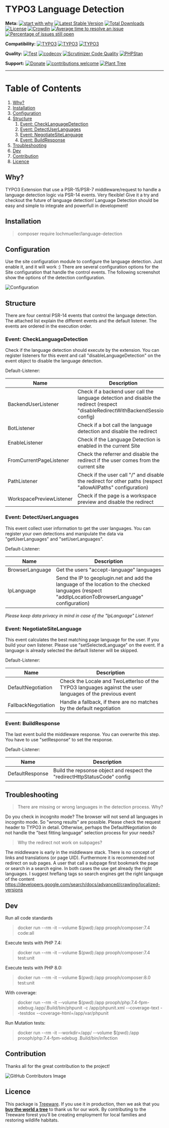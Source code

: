 # TYPO3 Language Detection

**Meta:**
[![start with why](https://img.shields.io/badge/start%20with-why%3F-brightgreen.svg?style=flat)](http://www.ted.com/talks/simon_sinek_how_great_leaders_inspire_action)
[![Latest Stable Version](https://poser.pugx.org/lochmueller/language-detection/v/stable)](https://packagist.org/packages/lochmueller/language-detection)
[![Total Downloads](https://poser.pugx.org/lochmueller/language-detection/downloads)](https://packagist.org/packages/lochmueller/language-detection)
[![License](https://poser.pugx.org/lochmueller/language-detection/license)](https://packagist.org/packages/lochmueller/language-detection)
[![Crowdin](https://badges.crowdin.net/typo3-extension-languagedetect/localized.svg)](https://crowdin.com/project/typo3-extension-languagedetect)
[![Average time to resolve an issue](http://isitmaintained.com/badge/resolution/lochmueller/language_detection.svg)](http://isitmaintained.com/project/lochmueller/language_detection "Average time to resolve an issue")
[![Percentage of issues still open](http://isitmaintained.com/badge/open/lochmueller/language_detection.svg)](http://isitmaintained.com/project/lochmueller/language_detection "Percentage of issues still open")

**Compatibility:**
[![TYPO3](https://img.shields.io/badge/TYPO3-10-orange.svg)](https://get.typo3.org/version/10)
[![TYPO3](https://img.shields.io/badge/TYPO3-11-orange.svg)](https://get.typo3.org/version/11)
[![TYPO3](https://img.shields.io/badge/TYPO3-12-orange.svg)](https://get.typo3.org/version/12)

**Quality:**
[![Test](https://github.com/lochmueller/language_detection/actions/workflows/Test.yml/badge.svg)](https://github.com/lochmueller/language_detection/actions/workflows/Test.yml)
[![codecov](https://codecov.io/gh/lochmueller/language_detection/branch/master/graph/badge.svg?token=7VI1WFAX8Z)](https://codecov.io/gh/lochmueller/language_detection)
[![Scrutinizer Code Quality](https://scrutinizer-ci.com/g/lochmueller/language_detection/badges/quality-score.png?b=master)](https://scrutinizer-ci.com/g/lochmueller/language_detection/?branch=master)
[![PHPStan](https://img.shields.io/badge/PHPStan-level%205-brightgreen.svg?style=flat)](https://github.com/lochmueller/language_detection/actions)

**Support:**
[![Donate](https://img.shields.io/badge/Donate-PayPal-green.svg)](https://www.paypal.me/lochmueller/19.99)
[![contributions welcome](https://img.shields.io/badge/contributions-welcome-brightgreen.svg?style=flat)](https://github.com/lochmueller/language_detection/issues)
[![Plant Tree](https://img.shields.io/treeware/trees/lochmueller/language_detection)](https://plant.treeware.earth/lochmueller/language_detection)

***

# Table of Contents
1. [Why?](#why)
2. [Installation](#installation)
3. [Configuration](#configuration)
4. [Structure](#structure)
   1. [Event: CheckLanguageDetection](#event-checklanguagedetection)
   2. [Event: DetectUserLanguages](#event-detectuserlanguages)
   3. [Event: NegotiateSiteLanguage](#event-negotiatesitelanguage)
   4. [Event: BuildResponse](#event-buildresponse)
5. [Troubleshooting](#troubleshooting)
6. [Dev](#dev)
7. [Contribution](#contribution)
8. [Licence](#licence)

## Why?

TYPO3 Extension that use a PSR-15/PSR-7 middleware/request to handle a language detection logic via PSR-14 events. Very flexible! Give it a try and checkout the future of language detection! Language Detection should be easy and simple to integrate and powerfull in development!

## Installation

> composer require lochmueller/language-detection

## Configuration

Use the site configuration module to configure the language detection. Just enable it, and it will work :) There are several configuration options for the Site configuration that handle the control events. The following screenshot show the options of the detection configuration.

![Configuration](https://raw.githubusercontent.com/lochmueller/language_detection/master/Resources/Public/Configuration.png)

## Structure

There are four central PSR-14 events that control the language detection. The attached list explain the different events and the default listener. The events are ordered in the execution order.

### Event: CheckLanguageDetection

Check if the language detection should execute by the extension. You can register listeners for this event and call "disableLanguageDetection" on the event object to disable the language detection.

Default-Listener:

| Name                     | Description                                                                                                                       |
|--------------------------|-----------------------------------------------------------------------------------------------------------------------------------|
| BackendUserListener      | Check if a backend user call the language detection and disable the redirect (respect "disableRedirectWithBackendSession" config) |
| BotListener              | Check if a bot call the language detection and disable the redirect                                                               |
| EnableListener           | Check if the Language Detection is enabled in the current Site                                                                    |
| FromCurrentPageListener  | Check the referrer and disable the redirect if the user comes from the current site                                               |
| PathListener             | Check if the user call "/" and disable the redirect for other paths (respect "allowAllPaths" configuration)                       |
| WorkspacePreviewListener | Check if the page is a workspace preview and disable the redirect                                                                 |

### Event: DetectUserLanguages

This event collect user information to get the user languages. You can register your own detections and manipulate the data via "getUserLanguages" and "setUserLanguages".

Default-Listener:

| Name            | Description                                                                                                                                         |
|-----------------|-----------------------------------------------------------------------------------------------------------------------------------------------------|
| BrowserLanguage | Get the users "accept-language" languages                                                                                                           |
| IpLanguage      | Send the IP to geoplugin.net and add the language of the location to the checked languages (respect "addIpLocationToBrowserLanguage" configuration) |

_Please keep data privacy in mind in case of the "IpLanguage" Listener!_

### Event: NegotiateSiteLanguage

This event calculates the best matching page language for the user. If you build your own listener. Please use "setSelectedLanguage" on the event. If a language is already selected the default listener will be skipped.

Default-Listener:

| Name                | Description                                                                                               |
|---------------------|-----------------------------------------------------------------------------------------------------------|
| DefaultNegotiation  | Check the Locale and TwoLetterIso of the TYPO3 languages against the user languages of the previous event |
| FallbackNegotiation | Handle a fallback, if there are no matches by the default negotiation                                     |

### Event: BuildResponse

The last event build the middleware response. You can overwrite this step. You have to use "setResponse" to set the response.

Default-Listener:

| Name            | Description                                                               |
|-----------------|---------------------------------------------------------------------------|
| DefaultResponse | Build the repsonse object and respect the "redirectHttpStatusCode" config |


## Troubleshooting

> There are missing or wrong languages in the detection process. Why?

Do you check in incognito mode? The browser will not send all languages in incognito mode. So "wrong results" are possible. Please check the request header to TYPO3 in detail. Otherwise, perhaps the DefaultNegotiation do not handle the "best fitting language" selection process for your needs?

> Why the redirect not work on subpages?

The middleware is early in the middleware stack. There is no concept of links and translations (or page UID). Furthermore it is recommended not redirect on sub pages. A user that call a subpage first bookmark the page or search in a search egine. In both cases the use get already the right languages. I suggest hreflang tags so search engines get the right language of the content https://developers.google.com/search/docs/advanced/crawling/localized-versions 


## Dev

Run all code standards

> docker run --rm -it --volume $(pwd):/app prooph/composer:7.4 code:all

Execute tests with PHP 7.4: 

> docker run --rm -it --volume $(pwd):/app prooph/composer:7.4 test:unit

Execute tests with PHP  8.0:

> docker run --rm -it --volume $(pwd):/app prooph/composer:8.0 test:unit

With coverage:

> docker run --rm -it --volume $(pwd):/app prooph/php:7.4-fpm-xdebug /app/.Build/bin/phpunit  -c /app/phpunit.xml --coverage-text --testdox --coverage-html=/app/var/phpunit

Run Mutation tests:

> docker run --rm -it --workdir=/app/ --volume $(pwd):/app prooph/php:7.4-fpm-xdebug .Build/bin/infection

## Contribution

Thanks all for the great contribution to the project!

![GitHub Contributors Image](https://contrib.rocks/image?repo=lochmueller/language_detection)

## Licence            

This package is [Treeware](https://treeware.earth). If you use it in production, then we ask that you [**buy the world a tree**](https://plant.treeware.earth/lochmueller/language_detection) to thank us for our work. By contributing to the Treeware forest you’ll be creating employment for local families and restoring wildlife habitats.
